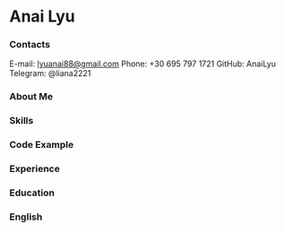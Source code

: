 
# Anai Lyu

### Contacts
E-mail: lyuanai88@gmail.com
Phone: +30 695 797 1721
GitHub: AnaiLyu
Telegram: @liana2221

### About Me


### Skills

### Code Example

### Experience

### Education

### English
